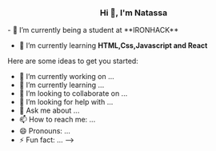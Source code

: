 <h3 align="center">Hi 👋, I'm Natassa</h3>
- 🔭 I’m currently being a student at **IRONHACK**

- 🌱 I’m currently learning **HTML,Css,Javascript and React**

Here are some ideas to get you started:

- 🔭 I’m currently working on ...
- 🌱 I’m currently learning ...
- 👯 I’m looking to collaborate on ...
- 🤔 I’m looking for help with ...
- 💬 Ask me about ...
- 📫 How to reach me: ...
- 😄 Pronouns: ...
- ⚡ Fun fact: ...
-->
